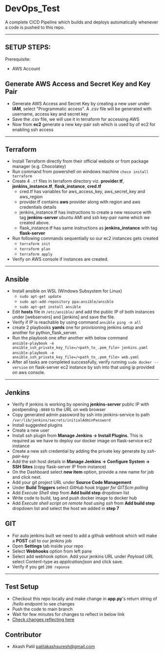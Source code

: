# DevOps_Test

A complete CICD Pipeline which builds and deploys automatically whenever a code is pushed to this repo.

---
## SETUP STEPS:

Prerequisite: 
- AWS Account 

## Generate AWS Access and Secret Key and Key Pair
- Generate AWS Access and Secret Key by creating a new user under **IAM**, select "Programmatic access". A .csv file will be generated with username, access key and secret key
- Save the .csv file, we will use it in terraform for accessing AWS
- Now from __ec2__ generate a new key-pair ssh which is used by of ec2 for enabling ssh access
---
## Terraform
- Install Terraform directly from their official website or from package manager (e.g. Chocolatey)
- Run command from powershell on windows machine ```choco install terraform```
- Create 4 ```.tf``` files in terraform directory viz. **provider.tf**, **jenkins_instance.tf**, **flask_instance**, **cred.tf** 
  - cred.tf has variables for aws_access_key, aws_secret_key and aws_region
  - provider.tf contains **aws** provider along with region and aws credentials details
  - jenkins_instance.tf has instructions to create a new resource with tag __jenkins-server__ ubuntu AMI and ssh key-pair name which we created above.
  - flask_instance.tf has same instructions as __jenkins_instance__ with tag __flask-server__
- Run following commands sequentially so our ec2 instances gets created
  - ```terraform init```
  - ```terraform plan```
  - ```terraform apply```
- Verify on AWS console if instances are created. 
   
---
## Ansible
- Install ansible on WSL (Windows Subsystem for Linux)
  - ```sudo apt-get update``` 
  - ```sudo apt-add-repository ppa:ansible/ansible``` 
  - ```sudo apt-get install ansible```
- Edit **hosts** file in ```/etc/ansible/``` and add the public IP of both instances under [webservers] and [jenkins] and save the file. 
- Verify if IP is reachable by using command ```ansible ping -m all```
- create 2 playbooks **yamls** one for provisioning jenkins setup and another for python_flask_server.
- Run the playbook one after another with below command <br />
  ```ansible-playbook -e ansible_ssh_private_key_file=/<path_to_.pem_file> jenkins.yaml``` <br />
  ```ansible-playbook -e ansible_ssh_private_key_file=/<path_to_.pem_file> web.yaml``` <br />
- After all tasks are completed successfully, verify running ```sudo docker --version``` on flask-server ec2 instance by ssh into that using ip provided on aws console.

---
## Jenkins
- Verify if jenkins is working by opening **jenkins-server** public IP with postpending ```:8080``` to the URL on web browser
- Copy generated admin password by ssh into jenkins-service to path ```/var/lib/jenkins/secrets/initialAdminPassword```
- Install suggested plugins
- Create a new user
- Install ssh plugin from **Manage Jenkins -> Install Plugins**. This is required as we have to deploy our docker image on flask-service ec2 instance 
- Create a new ssh credential by adding the private key generate by _ssh-pair-key_
- Add the ssh host details in **Manage Jenkins -> Configure System -> SSH Sites** (copy flask-server IP from instance)
- On the Dashboard select __new item__ option, provide a new name for job and click next.
- Add your git project URL under __Source Code Management__
- Under __Build Triggers__ select _GitHub hook trigger for GITScm polling_
- Add _Execute Shell_ step from __Add build step__ dropdown list
- Write code to build, tag and push docker image to docker hub
- Add _Execute shell script on remote host using ssh_ from __Add build step__ dropdown list and select the host we added in **step 7**

## GIT
- For auto jenkins built we need to add a github webhook which will make a __POST__ call to our jenkins job 
- Open __Settings__ tab inside your repo
- Select **Webhooks** option from left pane
- Select add webhook option. Add your jenkins URL under _Payload URL_ select Content-type as _application/json_ and click save.
- Verify if you get ```200 reponse``` 

---
## Test Setup
- Checkout this repo locally and make change in **app.py**'s return string of _/hello_ endpoint to see changes
- Push the code to main branch 
- Wait for few minutes for changes to reflect in below link
- [Check changes reflecting here](http://3.17.139.61:5050/hello) 
 
## Contributor
- Akash Patil <patilakashsuresh@gmail.com>
